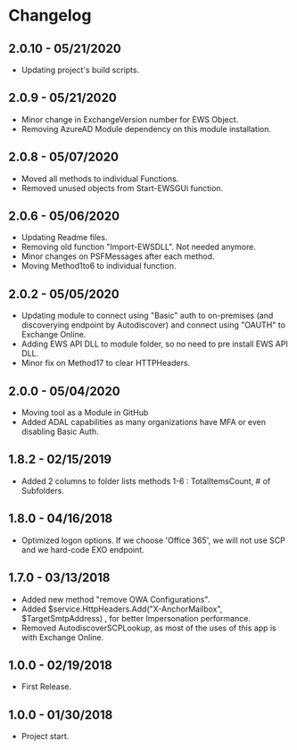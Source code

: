 ﻿# Changelog
## 2.0.10 - 05/21/2020
 - Updating project's build scripts.
## 2.0.9 - 05/21/2020
 - Minor change in ExchangeVersion number for EWS Object.
 - Removing AzureAD Module dependency on this module installation.
## 2.0.8 - 05/07/2020
 - Moved all methods to individual Functions.
 - Removed unused objects from Start-EWSGUi function.
## 2.0.6 - 05/06/2020
 - Updating Readme files.
 - Removing old function "Import-EWSDLL". Not needed anymore.
 - Minor changes on PSFMessages after each method.
 - Moving Method1to6 to individual function.
## 2.0.2 - 05/05/2020
 - Updating module to connect using "Basic" auth to on-premises (and discoverying endpoint by Autodiscover) and connect using "OAUTH" to Exchange Online.
 - Adding EWS API DLL to module folder, so no need to pre install EWS API DLL.
 - Minor fix on Method17 to clear HTTPHeaders.
## 2.0.0 - 05/04/2020
 - Moving tool as a Module in GitHub
 - Added ADAL capabilities as many organizations have MFA or even disabling Basic Auth.
## 1.8.2 - 02/15/2019
 - Added 2 columns to folder lists methods 1-6 : TotalItemsCount, # of Subfolders.
## 1.8.0 - 04/16/2018
 - Optimized logon options. If we choose 'Office 365', we will not use SCP and we hard-code EXO endpoint.
## 1.7.0 - 03/13/2018
 - Added new method "remove OWA Configurations".
 - Added $service.HttpHeaders.Add("X-AnchorMailbox", $TargetSmtpAddress) , for better Impersonation performance.
 - Removed AutodiscoverSCPLookup, as most of the uses of this app is with Exchange Online.
## 1.0.0 - 02/19/2018
 - First Release.
## 1.0.0 - 01/30/2018
 - Project start.
